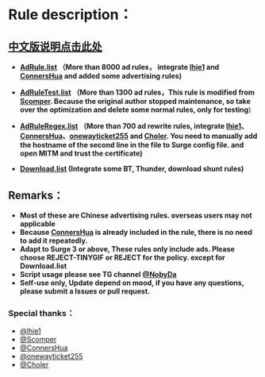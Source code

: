 # Rule description：
## [中文版说明点击此处](https://github.com/NobyDa/Script/blob/master/Surge/README_CN.md)
* **[AdRule.list](https://raw.githubusercontent.com/NobyDa/Script/master/Surge/AdRule.list) （More than 8000 ad rules， integrate [lhie1](https://github.com/lhie1/Rules) and [ConnersHua](https://github.com/ConnersHua/Profiles) and added some advertising rules)**

* **[AdRuleTest.list](https://raw.githubusercontent.com/NobyDa/Script/master/Surge/AdRuleTest.list) （More than 1300 ad rules，This rule is modified from [Scomper](https://github.com/scomper/Surge). Because the original author stopped maintenance, so take over the optimization and delete some normal rules, only for testing**)

* **[AdRuleRegex.list](https://raw.githubusercontent.com/NobyDa/Script/master/Surge/AdRuleRegex.list) （More than 700 ad rewrite rules, integrate [lhie1](https://github.com/lhie1/Rules)、[ConnersHua](https://github.com/ConnersHua/Profiles)、[onewayticket255](https://github.com/onewayticket255/Surge-Script) and [Choler](https://github.com/Choler/Surge/tree/master/Ruleset).  You need to manually add the hostname of the second line in the file to Surge config file. and open MITM and trust the certificate)**

* **[Download.list](https://raw.githubusercontent.com/NobyDa/Script/master/Surge/Download.list) (Integrate some BT, Thunder, download shunt rules)**

## Remarks：

* **Most of these are Chinese advertising rules. overseas users may not applicable**
* **Because [ConnersHua](https://github.com/ConnersHua/Profiles) is already included in the rule, there is no need to add it repeatedly.**
* **Adapt to Surge 3 or above, These rules only include ads. Please choose REJECT-TINYGIF or REJECT for the policy. except for Download.list**
* **Script usage please see TG channel [@NobyDa](https://t.me/NobyDa)**
* **Self-use only, Update depend on mood, if you have any questions, please submit a Issues or pull request.**


### Special thanks：

* [@lhie1](https://github.com/lhie1)
* [@Scomper](https://github.com/scomper)
* [@ConnersHua](https://github.com/ConnersHua)
* [@onewayticket255](https://github.com/onewayticket255)
* [@Choler](https://github.com/Choler)